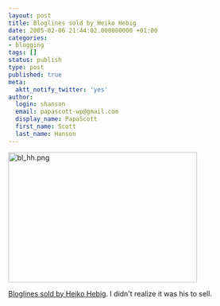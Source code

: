 ```yaml
---
layout: post
title: Bloglines sold by Heiko Hebig
date: 2005-02-06 21:44:02.000000000 +01:00
categories:
- blogging
tags: []
status: publish
type: post
published: true
meta:
  aktt_notify_twitter: 'yes'
author:
  login: shanson
  email: papascott-wp@gmail.com
  display_name: PapaScott
  first_name: Scott
  last_name: Hanson
---
```

<p><a href="http://www.hebig.com/archives/002836.shtml" title="Bloglines sold by Heiko Hebig | hebig.com"><img alt="bl_hh.png" src="http://www.papascott.de/wordpress/wp-content/uploads/2005/02/bl_hh.png" width="380" height="262" border="0" /></a></p>
<p><a href="http://www.hebig.com/archives/002836.shtml" title="Bloglines sold by Heiko Hebig | hebig.com">Bloglines sold by Heiko Hebig</a>. I didn't realize it was his to sell.</p>
